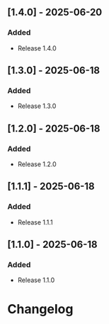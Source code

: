 ## [1.4.0] - 2025-06-20

### Added
- Release 1.4.0

## [1.3.0] - 2025-06-18

### Added

- Release 1.3.0

## [1.2.0] - 2025-06-18

### Added

- Release 1.2.0

## [1.1.1] - 2025-06-18

### Added

- Release 1.1.1

## [1.1.0] - 2025-06-18

### Added

- Release 1.1.0

# Changelog
